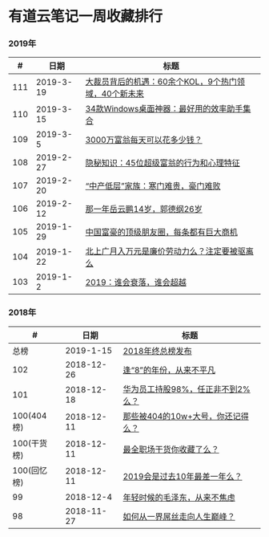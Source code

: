 # 有道云笔记一周收藏排行

### 2019年
#|日期|标题
------------ | ------------- | -------------
111 | 2019-3-19 | [大裁员背后的机遇：60余个KOL，9个热门领域，40个新未来](https://mp.weixin.qq.com/s/D5cpgUXEq2yEztEGyb6K1A)
110 | 2019-3-15 | [34款Windows桌面神器：最好用的效率助手集合](https://mp.weixin.qq.com/s/HkyNJHxBevO40NsXzt9Vsg)
109| 2019-3-5 | [3000万富翁每天可以花多少钱？](https://mp.weixin.qq.com/s/gxux2i3I1ESfHNvypTl4BA)
108 | 2019-2-27| [隐秘知识：45位超级富翁的行为和心理特征 ](https://mp.weixin.qq.com/s/nsW8cUl1K1Nj6GlThfiiPA)
107 | 2019-2-20 | [“中产低层”家族：寒门难贵，豪门难败 ](https://mp.weixin.qq.com/s/OgwUWjUsLF90tj7BXVgxjg)
106 | 2019-2-12 | [那一年岳云鹏14岁，郭德纲26岁](https://mp.weixin.qq.com/s/F6jaw_yEjIT4s3ZWcTHGKQ)
105 | 2019-1-29 | [中国富豪的顶级朋友圈，每条都有巨大商机](https://mp.weixin.qq.com/s/AcbWRWbCvlA1BsRxMnolXA)
104| 2019-1-22 | [北上广月入万元是廉价劳动力么？注定要被驱离么](https://mp.weixin.qq.com/s/A_SdqtcCAGaLwydpkuOvWQ)
103 | 2019-1-2 | [2019：谁会衰落，谁会超越](https://mp.weixin.qq.com/s/Xjavax0U5lGpqY_SfwUo_w)

### 2018年
#|日期|标题
------------ | ------------- | -------------
总榜 | 2019-1-15 | [2018年终总榜发布](https://mp.weixin.qq.com/s/je7jfQ4L3fYv6zcK6qVYIw)
102 | 2018-12-26 | [逢“8”的年份，从来不平凡](https://mp.weixin.qq.com/s/Pv9hMu5iyWyFs1xqJyUlhw)
101 | 2018-12-18 | [华为员工持股98%，任正非不到2%么？](https://mp.weixin.qq.com/s/QyCxY1jApPVkbhvF08Q-gg)
100(404榜) | 2018-12-11 | [那些被404的10w+大号，你还记得么？](https://mp.weixin.qq.com/s/K0j_GoR4_KWvnNROxDqroQ)
100(干货榜) | 2018-12-11 | [最全职场干货你收藏了么？](https://mp.weixin.qq.com/s/4RfTIFFyX0nUMtuIPYyFMg)
100(回忆榜) | 2018-12-11 | [2019会是过去10年最差一年么？](https://mp.weixin.qq.com/s/V9Ehk0hVR8WlWIZuMtpjAw)
99 | 2018-12-4 | [年轻时候的毛泽东，从来不焦虑](https://mp.weixin.qq.com/s/G57n7KuWBlsZLY1wRVYBxg)
98 | 2018-11-27 | [如何从一界屌丝走向人生巅峰？](https://mp.weixin.qq.com/s/zGxtDE0wnjdW52tRVIXV6Q)

